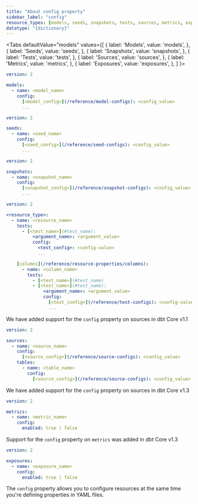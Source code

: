 ```yaml
---
title: "About config property"
sidebar_label: "config"
resource_types: [models, seeds, snapshots, tests, sources, metrics, exposures]
datatype: "{dictionary}"
---
```



<Tabs
  defaultValue="models"
  values={[
    { label: 'Models', value: 'models', },
    { label: 'Seeds', value: 'seeds', },
    { label: 'Snapshots', value: 'snapshots', },
    { label: 'Tests', value: 'tests', },
    { label: 'Sources', value: 'sources', },
    { label: 'Metrics', value: 'metrics', },
    { label: 'Exposures', value: 'exposures', },
  ]
}>

<TabItem value="models">

<File name='models/<filename>.yml'>

```yml
version: 2

models:
  - name: <model_name>
    config:
      [<model_config>](/reference/model-configs): <config_value>
      ...
```

</File>

</TabItem>

<TabItem value="seeds">

<File name='seeds/<filename>.yml'>

```yml
version: 2

seeds:
  - name: <seed_name>
    config:
      [<seed_config>](/reference/seed-configs): <config_value>
      ...
```

</File>

</TabItem>

<TabItem value="snapshots">

<File name='snapshots/<filename>.yml'>

```yml
version: 2

snapshots:
  - name: <snapshot_name>
    config:
      [<snapshot_config>](/reference/snapshot-configs): <config_value>
      ...
```

</File>

</TabItem>


<TabItem value="tests">

<File name='<resource_path>/<filename>.yml'>

```yml
version: 2

<resource_type>:
  - name: <resource_name>
    tests:
      - [<test_name>](#test_name):
          <argument_name>: <argument_value>
          config:
            <test_config>: <config-value>
            ...

    [columns](/reference/resource-properties/columns):
      - name: <column_name>
        tests:
          - [<test_name>](#test_name)
          - [<test_name>](#test_name):
              <argument_name>: <argument_value>
              config:
                [<test_config>](/reference/test-configs): <config-value>
                ...

```

</File>

</TabItem>

<TabItem value="sources">

<VersionBlock lastVersion="1.0">

We have added support for the `config` property on sources in dbt Core v1.1

</VersionBlock>

<VersionBlock firstVersion="1.1">

<File name='models/<filename>.yml'>

```yml
version: 2

sources:
  - name: <source_name>
    config:
      [<source_config>](/reference/source-configs): <config_value>
    tables:
      - name: <table_name>
        config:
          [<source_config>](/reference/source-configs): <config_value>
```

</File>

</VersionBlock>

</TabItem>

<TabItem value="metrics">

<VersionBlock lastVersion="1.2">

We have added support for the `config` property on sources in dbt Core v1.3

</VersionBlock>

<VersionBlock firstVersion="1.3">

<File name='models/<filename>.yml'>

```yml
version: 2

metrics:
  - name: <metric_name>
    config:
      enabled: true | false
```

</File>

</VersionBlock>

</TabItem>

<TabItem value="exposures">

<VersionBlock lastVersion="1.2">

Support for the `config` property on `metrics` was added in dbt Core v1.3

</VersionBlock>

<VersionBlock firstVersion="1.3">

<File name='models/<filename>.yml'>

```yml
version: 2

exposures:
  - name: <exposure_name>
    config:
      enabled: true | false
```

</File>

</VersionBlock>

</TabItem>

</Tabs>

The `config` property allows you to configure resources at the same time you're defining properties in YAML files.
